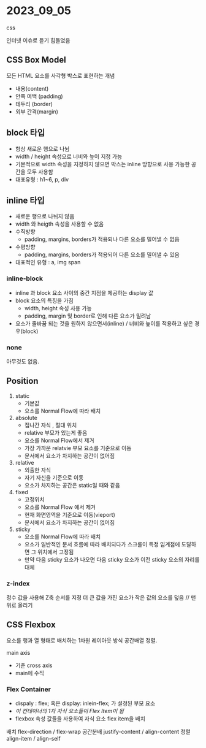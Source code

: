 # 2023_09_05

css

인터넷 이슈로 듣기 힘들었음
## CSS Box Model
모든 HTML 요소를 사각형 박스로 표현하는 개념
- 내용(content)
- 안쪽 여백 (padding)
- 테두리 (border)
- 외부 간격(margin)
  
## block 타입
- 항상 새로운 행으로 나뉨
- width / height 속성으로 너비와 높이 지정 가능
- 기본적으로 width 속성을 지정하지 않으면 박스는 inline 방향으로 사용 가능한 공간을 모두 사용함
- 대표유형 : h1~6, p, div
## inline 타입
- 새로운 행으로 나뉘지 않음
- width 와 heigth 속성을 사용할 수 없음
- 수직방향 
  - padding, margins, borders가 적용되나 다른 요소를 밀어낼 수 없음
- 수평방향
  -  padding, margins, borders가 적용되어 다른 요소를 밀어낼 수 있음
- 대표적인 유형 : a, img span 

### inline-block
- inline 과 block 요소 사이의 중간 지점을 제공하는 display 값
- block 요소의 특징을 가짐
  - width, height 속성 사용 가능
  - padding, margin 및 border로 인해 다른 요소가 밀려남
- 요소가 줄바꿈 되는 것을 원하지 않으면서(inline) / 너비와 높이를 적용하고 싶은 경우(block)

### none
아무것도 없음.

## Position

1. static
   - 기본값
   - 요소를 Normal Flow에 따라 배치
2. absolute
   - 집나간 자식 , 절대 위치
   - relative 부모가 있는게 좋음
   - 요소를 Normal Flow에서 제거
   - 가장 가까운 relatvie 부모 요소를 기준으로 이동
   - 문서에서 요소가 차지하는 공간이 없어짐
3. relative
   - 외출한 자식
   - 자기 자신을 기준으로 이동
   - 요소가 차지하는 공간은 static일 때와 같음
4. fixed
   - 고정위치 
   - 요소를 Normal Flow 에서 제거
   - 현재 화면영역을 기준으로 이동(vieport)
   - 문서에서 요소가 차지하는 공간이 없어짐
5. sticky
   - 요소를 Normal Flow에 따라 배치
   - 요소가 일반적인 문서 흐름에 따라 배치되다가 스크롤이 특정 임계점에 도달하면 그 위치에서 고정됨
   - 만약 다음 sticky 요소가 나오면 다음 sticky 요소가 이전 sticky  요소의 자리를 대체 
###  z-index
정수 값을 사용해 Z축 순서를 지정
더 큰 값을 가진 요소가 작은 값의 요소를 덮음 // 맨 위로 올리기
## CSS Flexbox
요소를 행과 열 형태로 배치하는 1차원 레이아웃 방식
공간배열 정렬.

main axis
- 기준
cross axis
- main에 수직

### Flex Container
- dispaly : flex; 혹은 display: inlein-flex; 가 설정된 부모 요소
- *이 컨테이너의 1차 자식 요소들이 Flex Item이 됨*
- flexbox 속성 값들을 사용하여 자식 요소 flex item을 배치
 
배치 
flex-direction / flex-wrap
공간분배 
justify-content / align-content
정렬
align-item / align-self

